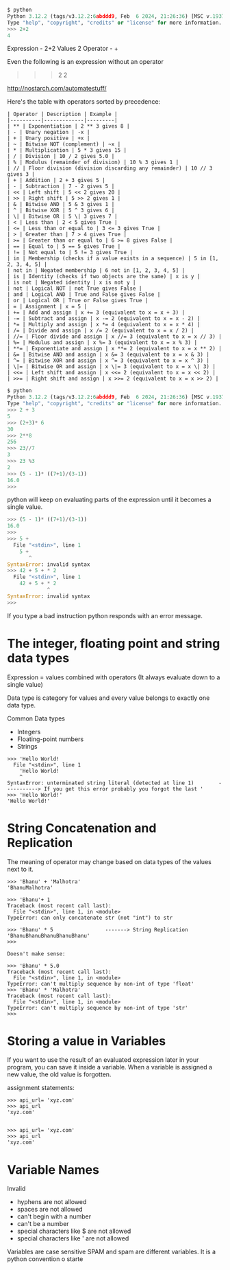 ```py
$ python
Python 3.12.2 (tags/v3.12.2:6abddd9, Feb  6 2024, 21:26:36) [MSC v.1937 64 bit (AMD64)] on win32
Type "help", "copyright", "credits" or "license" for more information.
>>> 2+2
4
```

Expression - 2+2
Values 2
Operator - +


Even the following is an expression without an operator
>>> 2
2


http://nostarch.com/automatestuff/

Here's the table with operators sorted by precedence:
```
| Operator | Description | Example |
|----------|-------------|---------|
| ** | Exponentiation | 2 ** 3 gives 8 |
| - | Unary negation | -x |
| + | Unary positive | +x |
| ~ | Bitwise NOT (complement) | ~x |
| * | Multiplication | 5 * 3 gives 15 |
| / | Division | 10 / 2 gives 5.0 |
| % | Modulus (remainder of division) | 10 % 3 gives 1 |
| // | Floor division (division discarding any remainder) | 10 // 3 gives 3 |
| + | Addition | 2 + 3 gives 5 |
| - | Subtraction | 7 - 2 gives 5 |
| << | Left shift | 5 << 2 gives 20 |
| >> | Right shift | 5 >> 2 gives 1 |
| & | Bitwise AND | 5 & 3 gives 1 |
| ^ | Bitwise XOR | 5 ^ 3 gives 6 |
| \| | Bitwise OR | 5 \| 3 gives 7 |
| < | Less than | 2 < 5 gives True |
| <= | Less than or equal to | 3 <= 3 gives True |
| > | Greater than | 7 > 4 gives True |
| >= | Greater than or equal to | 6 >= 8 gives False |
| == | Equal to | 5 == 5 gives True |
| != | Not equal to | 5 != 3 gives True |
| in | Membership (checks if a value exists in a sequence) | 5 in [1, 2, 3, 4, 5] |
| not in | Negated membership | 6 not in [1, 2, 3, 4, 5] |
| is | Identity (checks if two objects are the same) | x is y |
| is not | Negated identity | x is not y |
| not | Logical NOT | not True gives False |
| and | Logical AND | True and False gives False |
| or | Logical OR | True or False gives True |
| = | Assignment | x = 5 |
| += | Add and assign | x += 3 (equivalent to x = x + 3) |
| -= | Subtract and assign | x -= 2 (equivalent to x = x - 2) |
| *= | Multiply and assign | x *= 4 (equivalent to x = x * 4) |
| /= | Divide and assign | x /= 2 (equivalent to x = x / 2) |
| //= | Floor divide and assign | x //= 3 (equivalent to x = x // 3) |
| %= | Modulus and assign | x %= 3 (equivalent to x = x % 3) |
| **= | Exponentiate and assign | x **= 2 (equivalent to x = x ** 2) |
| &= | Bitwise AND and assign | x &= 3 (equivalent to x = x & 3) |
| ^= | Bitwise XOR and assign | x ^= 3 (equivalent to x = x ^ 3) |
| \|= | Bitwise OR and assign | x \|= 3 (equivalent to x = x \| 3) |
| <<= | Left shift and assign | x <<= 2 (equivalent to x = x << 2) |
| >>= | Right shift and assign | x >>= 2 (equivalent to x = x >> 2) |
```
```py
$ python
Python 3.12.2 (tags/v3.12.2:6abddd9, Feb  6 2024, 21:26:36) [MSC v.1937 64 bit (AMD64)] on win32
Type "help", "copyright", "credits" or "license" for more information.
>>> 2 + 3
5
>>> (2+3)* 6
30
>>> 2**8
256
>>> 23//7
3
>>> 23 %3
2
>>> (5 - 1)* ((7+1)/(3-1)) 
16.0
>>>
```
python will keep on evaluating parts of the expression until it becomes a single value.

```py
>>> (5 - 1)* ((7+1)/(3-1)) 
16.0
>>>
>>> 5 +
  File "<stdin>", line 1
    5 +
       ^
SyntaxError: invalid syntax
>>> 42 + 5 + * 2
  File "<stdin>", line 1
    42 + 5 + * 2
             ^
SyntaxError: invalid syntax
>>>
```

If you type a bad instruction python responds with an error message.


# The integer, floating point and string data types

Expression = values combined with operators (It always evaluate down to a single value)

Data type is category for values and every value belongs to exactly one data type.

Common Data types
- Integers
-  Floating-point numbers
-  Strings
  
```
>>> 'Hello World!
  File "<stdin>", line 1
    'Hello World!
    ^
SyntaxError: unterminated string literal (detected at line 1)        -----------> If you get this error probably you forgot the last '
>>> 'Hello World!'
'Hello World!'
```

# String Concatenation and Replication

The meaning of operator may change based on data types of the values next to it.

```
>>> 'Bhanu' + 'Malhotra' 
'BhanuMalhotra'

>>> 'Bhanu'+ 1 
Traceback (most recent call last):
  File "<stdin>", line 1, in <module>
TypeError: can only concatenate str (not "int") to str

>>> 'Bhanu' * 5                 -------> String Replication
'BhanuBhanuBhanuBhanuBhanu'
>>>

Doesn't make sense:

>>> 'Bhanu' * 5.0
Traceback (most recent call last):
  File "<stdin>", line 1, in <module>
TypeError: can't multiply sequence by non-int of type 'float'
>>> 'Bhanu' * 'Malhotra' 
Traceback (most recent call last):
  File "<stdin>", line 1, in <module>
TypeError: can't multiply sequence by non-int of type 'str'
>>>
```

# Storing a value in Variables
If you want to use the result of an evaluated expression later in your program, you can save it inside a variable.
When a variable is assigned a new value, the old value is forgotten.
  
assignment statements:
```
>>> api_url= 'xyz.com'
>>> api_url
'xyz.com'


>>> api_url= 'xyz.com'
>>> api_url
'xyz.com'
```

# Variable Names
Invalid 
- hyphens are not allowed
- spaces are not allowed
- can't begin with a number
- can't be a number
- special characters like $ are not allowed
- special characters like ' are not allowed

Variables are case sensitive SPAM and spam are different variables. It is a python convention o starte
